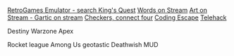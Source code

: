 [RetroGames Emulator - search King's Quest](https://www.retrogames.cz/)
[Words on Stream](https://wos.gg/en/)
[Art on Stream - Gartic on stream](https://gos.gg/en/)
[Checkers, connect four](https://papergames.io/en/connect)
[Coding Escape](https://escape.codingame.com)
[Telehack](https://telehack.com/)

Destiny
Warzone
Apex

Rocket league
Among Us 
geotastic
Deathwish MUD
